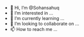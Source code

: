 - 👋 Hi, I’m @Sohansahuq
- 👀 I’m interested in ...
- 🌱 I’m currently learning ...
- 💞️ I’m looking to collaborate on ...
- 📫 How to reach me ...

<!---
Sohansahuq/Sohansahuq is a ✨ special ✨ repository because its `README.md` (this file) appears on your GitHub profile.
You can click the Preview link to take a look at your changes.
--->
